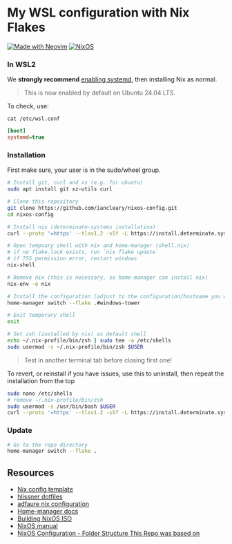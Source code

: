 # My WSL configuration with Nix Flakes

[![Made with Neovim](https://img.shields.io/badge/Made%20with-Neovim-green&?style=flat&logo=neovim)](https://neovim.io)
[![NixOS](https://img.shields.io/badge/NixOS-24.05-blue?style=flat&logo=nixos&logoColor=white)](https://nixos.org)

### In WSL2

We **strongly recommend** [enabling systemd](https://ubuntu.com/blog/ubuntu-wsl-enable-systemd), then installing Nix as normal.

> This is now enabled by default on Ubuntu 24.04 LTS.

To check, use:

`cat /etc/wsl.conf`

```ini
[boot]
systemd=true
```

### Installation

First make sure, your user is in the sudo/wheel group.

```bash
# Install git, curl and xz (e.g. for ubuntu)
sudo apt install git xz-utils curl

# Clone this repository
git clone https://github.com/iancleary/nixos-config.git
cd nixos-config

# Install nix (determinate-systems installation)
curl --proto '=https' --tlsv1.2 -sSf -L https://install.determinate.systems/nix | sh -s -- install

# Open tempoary shell with nix and home-manager (shell.nix)
# if no flake.lock exists, run `nix flake update`
# if 755 permission error, restart windows
nix-shell

# Remove nix (this is necessary, so home-manager can install nix)
nix-env -e nix

# Install the configuration (adjust to the configuration/hostname you want to use )
home-manager switch --flake .#windows-tower

# Exit temporary shell
exit

# Set zsh (installed by nix) as default shell
echo ~/.nix-profile/bin/zsh | sudo tee -a /etc/shells
sudo usermod -s ~/.nix-profile/bin/zsh $USER
```

> Test in another terminal tab before closing first one!

To revert, or reinstall if you have issues, use this to uninstall, then repeat the installation from the top

```bash
sudo nano /etc/shells
# remove ~/.nix-profile/bin/zsh
sudo usermod -s /usr/bin/bash $USER
curl --proto '=https' --tlsv1.2 -sSf -L https://install.determinate.systems/nix | sh -s -- uninstall
```

### Update

```bash
# Go to the repo directory
home-manager switch --flake .
```

## Resources

- [Nix config template](https://github.com/Misterio77/nix-starter-configs)
- [hlissner dotfiles](https://github.com/hlissner/dotfiles)
- [adfaure nix configuration](https://github.com/adfaure/nix_configuration)
- [Home-manager docs](https://nix-community.github.io/home-manager/index.html#ch-nix-flakes)
- [Building NixOS ISO](https://ash64.eu/2022/03/08/custom-nixos-isos/)
- [NixOS manual](https://nixos.org/manual/nix/stable)
- [NixOS Configuration - Folder Structure This Repo was based on](https://github.com/LongerHV/nixos-configuration/tree/3d9baf05bc1bc34e2b9137a475db123e84b7aec5)
